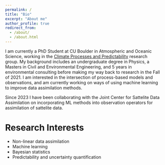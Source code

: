 ```yaml
---
permalink: /
title: "Bio"
excerpt: "About me"
author_profile: true
redirect_from: 
  - /about/
  - /about.html
---
```


I am currently a PhD Student at CU Boulder in Atmospheric and Oceanic Science, working in the [Climate Processes and Predictability](https://sites.google.com/site/aneeshcs/Home?authuser=0) research group. My background includes an undergraduate degree in Physics, a Masters in Civil and Environmental Engineering, and 5 years in environmental consulting before making my way back to research in the Fall of 2021. I am interested in the intersection of process-based models and observations, and am currently working on ways of using machine learning to improve data assimilation methods.

Since 2023 I have been collaborating with the Joint Center for Sattelite Data Assimilation on incorporating ML methods into observation operators for assimilation of sattelite data.

# Research Interests
* Non-linear data assimilation
* Machine learning
* Bayesian statistics
* Predictability and uncertainty quantification